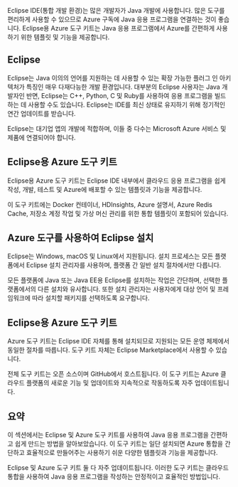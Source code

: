 Eclipse IDE(통합 개발 환경)는 많은 개발자가 Java 개발에 사용합니다. 많은 도구를 편리하게 사용할 수 있으므로 Azure 구독에 Java 응용 프로그램을 연결하는 것이 좋습니다. Eclipse용 Azure 도구 키트는 Java 응용 프로그램에서 Azure를 간편하게 사용하기 위한 템플릿 및 기능을 제공합니다.

## <a name="eclipse"></a>Eclipse

Eclipse는 Java 이의의 언어를 지원하는 데 사용할 수 있는 확장 가능한 플러그 인 아키텍처가 특징인 매우 다재다능한 개발 환경입니다. 대부분의 Eclipse 사용자는 Java 개발자인 반면, Eclipse는 C++, Python, C 및 Ruby를 사용하여 응용 프로그램을 빌드하는 데 사용할 수도 있습니다. Eclipse는 IDE를 최신 상태로 유지하기 위해 정기적인 연간 업데이트를 받습니다.

Eclipse는 대기업 앱의 개발에 적합하며, 이들 중 다수는 Microsoft Azure 서비스 및 제품에 연결되어야 합니다.

## <a name="azure-toolkit-for-eclipse"></a>Eclipse용 Azure 도구 키트

Eclipse용 Azure 도구 키트는 Eclipse IDE 내부에서 클라우드 응용 프로그램을 쉽게 작성, 개발, 테스트 및 Azure에 배포할 수 있는 템플릿과 기능을 제공합니다.

이 도구 키트에는 Docker 컨테이너, HDInsights, Azure 설명서, Azure Redis Cache, 저장소 계정 작업 및 가상 머신 관리를 위한 통합 템플릿이 포함되어 있습니다.

## <a name="installation-of-eclipse-with-azure-tooling"></a>Azure 도구를 사용하여 Eclipse 설치

Eclipse는 Windows, macOS 및 Linux에서 지원됩니다. 설치 프로세스는 모든 플랫폼에서 Eclipse 설치 관리자를 사용하며, 플랫폼 간 일반 설치 절차에서만 다릅니다.

모든 플랫폼에 Java 또는 Java EE용 Eclipse를 설치하는 작업은 간단하며, 선택한 플랫폼에서의 다른 설치와 유사합니다. 또한 설치 관리자는 사용자에게 대상 언어 및 프레임워크에 따라 설치할 패키지를 선택하도록 요구합니다.

## <a name="the-azure-toolkit-for-eclipse"></a>Eclipse용 Azure 도구 키트

Azure 도구 키트는 Eclipse IDE 자체를 통해 설치되므로 지원되는 모든 운영 체제에서 동일한 절차를 따릅니다. 도구 키트 자체는 Eclipse Marketplace에서 사용할 수 있습니다.

전체 도구 키트는 오픈 소스이며 GitHub에서 호스트됩니다. 이 도구 키트는 Azure 클라우드 플랫폼의 새로운 기능 및 업데이트와 지속적으로 작동하도록 자주 업데이트됩니다.

## <a name="summary"></a>요약

이 섹션에서는 Eclipse 및 Azure 도구 키트를 사용하여 Java 응용 프로그램을 간편하고 쉽게 만드는 방법을 알아보았습니다. 이 도구 키트는 일단 설치되면 Azure 통합을 간단하고 효율적으로 만들어주는 사용하기 쉬운 다양한 템플릿과 기능을 제공합니다.

Eclipse 및 Azure 도구 키트 둘 다 자주 업데이트됩니다. 이러한 도구 키트는 클라우드 통합을 사용하여 Java 응용 프로그램을 작성하는 안정적이고 효율적인 방법입니다.
